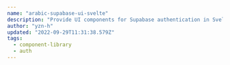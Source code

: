 ```yaml
---
name: "arabic-supabase-ui-svelte"
description: "Provide UI components for Supabase authentication in Svelte apps."
author: "yzn-h"
updated: "2022-09-29T11:31:38.579Z"
tags: 
  - component-library
  - auth
---
```

